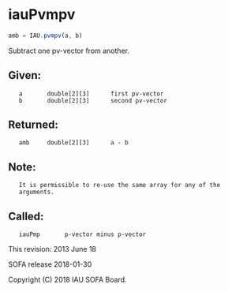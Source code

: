 # iauPvmpv

```js
amb = IAU.pvmpv(a, b)
```

Subtract one pv-vector from another.

## Given:
```
   a       double[2][3]      first pv-vector
   b       double[2][3]      second pv-vector
```

## Returned:
```
   amb     double[2][3]      a - b
```

## Note:
```
   It is permissible to re-use the same array for any of the
   arguments.
```

## Called:
```
   iauPmp       p-vector minus p-vector
```

This revision:  2013 June 18

SOFA release 2018-01-30

Copyright (C) 2018 IAU SOFA Board.